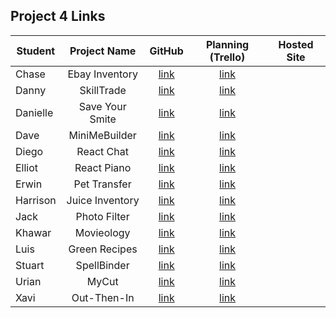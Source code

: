 ## Project 4 Links 

| Student | Project Name | GitHub | Planning (Trello) | Hosted Site |
|---|:---:|:---:|:---:|:---:|
| Chase | Ebay Inventory | [link](https://github.com/chaseeanderson/inventory-app-shoes) | [link](https://trello.com/b/YL0XB6Am/ebay-inventory) |  |
| Danny | SkillTrade | [link](https://github.com/danny-shindel/skilltrade) | [link](https://trello.com/b/aMiezta0/skilltrade) |  |
| Danielle | Save Your Smite | [link](https://github.com/damartinez16/save-your-smite) | [link](https://trello.com/b/gXdPX2Ql/save-your-smite) |  |
| Dave | MiniMeBuilder | [link](https://github.com/LordSnoosh/minime-maker) | [link](https://trello.com/b/77UX18ND/ga-project-4-minimebuilder) |  |
| Diego | React Chat | [link](https://github.com/DiegoRuiz06/Chat-App) | [link](https://trello.com/b/WKC2kzJa/chat-app) |  |
| Elliot | React Piano | [link](https://github.com/elliothwang/react-piano) | [link](https://trello.com/b/K8NLvCu6/ga-project-4) |  |
| Erwin | Pet Transfer | [link](https://github.com/erwinmedina/pet-transfer) | [link](https://trello.com/b/mG5YJIwU/pet-transfer) |  |
| Harrison | Juice Inventory | [link](https://github.com/Harrison-Berek/juice-inventory) | [link](https://trello.com/b/26QbQeT1/inventory-app) |  |
| Jack | Photo Filter | [link](https://github.com/jackhr/photo-filter) | [link](https://trello.com/b/qlb0VjWO/photo-filter) |  |
| Khawar | Movieology | [link](https://github.com/khawarrr/movieology) | [link](https://trello.com/b/3a9fBxyC/movieology-project-4) |  |
| Luis | Green Recipes | [link](https://github.com/lhern026/green-recipes) | [link](https://trello.com/b/aYGZb0mN/green-recipes) |  |
| Stuart | SpellBinder | [link](https://github.com/StuK359/spellbinder) | [link](https://trello.com/b/COkxzGtr/spellbinder) |  |
| Urian | MyCut | [link](https://github.com/Saiyan626/myCut) | [link](https://trello.com/b/EM97TR5r/mycut) |  |
| Xavi | Out-Then-In | [link](https://github.com/imthedude2351/Out-then-In) | [link](https://trello.com/b/ZQhadnLL/out-then-in) |  |